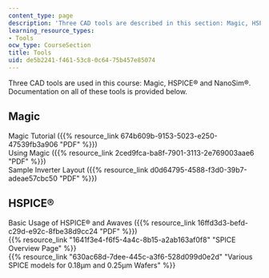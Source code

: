 ```yaml
---
content_type: page
description: 'Three CAD tools are described in this section: Magic, HSPICE and Nanosim.'
learning_resource_types:
- Tools
ocw_type: CourseSection
title: Tools
uid: de5b2241-f461-53c8-0c64-75b457e85074
---
```


Three CAD tools are used in this course: Magic, HSPICE® and NanoSim®. Documentation on all of these tools is provided below.

Magic
-----

Magic Tutorial ({{% resource_link 674b609b-9153-5023-e250-47539fb3a906 "PDF" %}})  
Using Magic ({{% resource_link 2ced9fca-ba8f-7901-3113-2e769003aae6 "PDF" %}})  
Sample Inverter Layout ({{% resource_link d0d64795-4588-f3d0-39b7-adeae57cbc50 "PDF" %}})

HSPICE®
-------

Basic Usage of HSPICE® and Awaves ({{% resource_link 16ffd3d3-befd-c29d-e92c-8fbe38d9cc24 "PDF" %}})  
{{% resource_link "1641f3e4-f6f5-4a4c-8b15-a2ab163af0f8" "SPICE Overview Page" %}}  
{{% resource_link "630ac68d-7dee-445c-a3f6-528d099d0e2d" "Various SPICE models for 0.18µm and 0.25µm Wafers" %}}